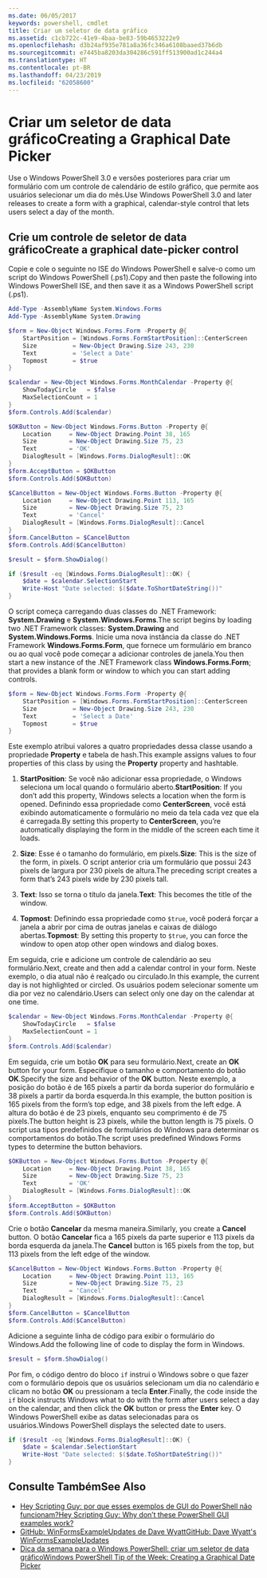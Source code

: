 ```yaml
---
ms.date: 06/05/2017
keywords: powershell, cmdlet
title: Criar um seletor de data gráfico
ms.assetid: c1cb722c-41e9-4baa-be83-59b4653222e9
ms.openlocfilehash: d3b24af935e781a8a36fc346a6108baaed37b6db
ms.sourcegitcommit: e7445ba8203da304286c591ff513900ad1c244a4
ms.translationtype: HT
ms.contentlocale: pt-BR
ms.lasthandoff: 04/23/2019
ms.locfileid: "62058600"
---
```

# <a name="creating-a-graphical-date-picker"></a><span data-ttu-id="c4e3b-103">Criar um seletor de data gráfico</span><span class="sxs-lookup"><span data-stu-id="c4e3b-103">Creating a Graphical Date Picker</span></span>

<span data-ttu-id="c4e3b-104">Use o Windows PowerShell 3.0 e versões posteriores para criar um formulário com um controle de calendário de estilo gráfico, que permite aos usuários selecionar um dia do mês.</span><span class="sxs-lookup"><span data-stu-id="c4e3b-104">Use Windows PowerShell 3.0 and later releases to create a form with a graphical, calendar-style control that lets users select a day of the month.</span></span>

## <a name="create-a-graphical-date-picker-control"></a><span data-ttu-id="c4e3b-105">Crie um controle de seletor de data gráfico</span><span class="sxs-lookup"><span data-stu-id="c4e3b-105">Create a graphical date-picker control</span></span>

<span data-ttu-id="c4e3b-106">Copie e cole o seguinte no ISE do Windows PowerShell e salve-o como um script do Windows PowerShell (.ps1).</span><span class="sxs-lookup"><span data-stu-id="c4e3b-106">Copy and then paste the following into Windows PowerShell ISE, and then save it as a Windows PowerShell script (.ps1).</span></span>

```powershell
Add-Type -AssemblyName System.Windows.Forms
Add-Type -AssemblyName System.Drawing

$form = New-Object Windows.Forms.Form -Property @{
    StartPosition = [Windows.Forms.FormStartPosition]::CenterScreen
    Size          = New-Object Drawing.Size 243, 230
    Text          = 'Select a Date'
    Topmost       = $true
}

$calendar = New-Object Windows.Forms.MonthCalendar -Property @{
    ShowTodayCircle   = $false
    MaxSelectionCount = 1
}
$form.Controls.Add($calendar)

$OKButton = New-Object Windows.Forms.Button -Property @{
    Location     = New-Object Drawing.Point 38, 165
    Size         = New-Object Drawing.Size 75, 23
    Text         = 'OK'
    DialogResult = [Windows.Forms.DialogResult]::OK
}
$form.AcceptButton = $OKButton
$form.Controls.Add($OKButton)

$CancelButton = New-Object Windows.Forms.Button -Property @{
    Location     = New-Object Drawing.Point 113, 165
    Size         = New-Object Drawing.Size 75, 23
    Text         = 'Cancel'
    DialogResult = [Windows.Forms.DialogResult]::Cancel
}
$form.CancelButton = $CancelButton
$form.Controls.Add($CancelButton)

$result = $form.ShowDialog()

if ($result -eq [Windows.Forms.DialogResult]::OK) {
    $date = $calendar.SelectionStart
    Write-Host "Date selected: $($date.ToShortDateString())"
}
```

<span data-ttu-id="c4e3b-107">O script começa carregando duas classes do .NET Framework: **System.Drawing** e **System.Windows.Forms**.</span><span class="sxs-lookup"><span data-stu-id="c4e3b-107">The script begins by loading two .NET Framework classes: **System.Drawing** and **System.Windows.Forms**.</span></span>
<span data-ttu-id="c4e3b-108">Inicie uma nova instância da classe do .NET Framework **Windows.Forms.Form**, que fornece um formulário em branco ou ao qual você pode começar a adicionar controles de janela.</span><span class="sxs-lookup"><span data-stu-id="c4e3b-108">You then start a new instance of the .NET Framework class **Windows.Forms.Form**; that provides a blank form or window to which you can start adding controls.</span></span>

```powershell
$form = New-Object Windows.Forms.Form -Property @{
    StartPosition = [Windows.Forms.FormStartPosition]::CenterScreen
    Size          = New-Object Drawing.Size 243, 230
    Text          = 'Select a Date'
    Topmost       = $true
}
```

<span data-ttu-id="c4e3b-109">Este exemplo atribui valores a quatro propriedades dessa classe usando a propriedade **Property** e tabela de hash.</span><span class="sxs-lookup"><span data-stu-id="c4e3b-109">This example assigns values to four properties of this class by using the **Property** property and hashtable.</span></span>

1. <span data-ttu-id="c4e3b-110">**StartPosition**: Se você não adicionar essa propriedade, o Windows seleciona um local quando o formulário aberto.</span><span class="sxs-lookup"><span data-stu-id="c4e3b-110">**StartPosition**: If you don’t add this property, Windows selects a location when the form is opened.</span></span>
   <span data-ttu-id="c4e3b-111">Definindo essa propriedade como **CenterScreen**, você está exibindo automaticamente o formulário no meio da tela cada vez que ela é carregada.</span><span class="sxs-lookup"><span data-stu-id="c4e3b-111">By setting this property to **CenterScreen**, you’re automatically displaying the form in the middle of the screen each time it loads.</span></span>

2. <span data-ttu-id="c4e3b-112">**Size**: Esse é o tamanho do formulário, em pixels.</span><span class="sxs-lookup"><span data-stu-id="c4e3b-112">**Size**: This is the size of the form, in pixels.</span></span>
   <span data-ttu-id="c4e3b-113">O script anterior cria um formulário que possui 243 pixels de largura por 230 pixels de altura.</span><span class="sxs-lookup"><span data-stu-id="c4e3b-113">The preceding script creates a form that’s 243 pixels wide by 230 pixels tall.</span></span>

3. <span data-ttu-id="c4e3b-114">**Text**: Isso se torna o título da janela.</span><span class="sxs-lookup"><span data-stu-id="c4e3b-114">**Text**: This becomes the title of the window.</span></span>

4. <span data-ttu-id="c4e3b-115">**Topmost**: Definindo essa propriedade como `$true`, você poderá forçar a janela a abrir por cima de outras janelas e caixas de diálogo abertas.</span><span class="sxs-lookup"><span data-stu-id="c4e3b-115">**Topmost**: By setting this property to `$true`, you can force the window to open atop other open windows and dialog boxes.</span></span>

<span data-ttu-id="c4e3b-116">Em seguida, crie e adicione um controle de calendário ao seu formulário.</span><span class="sxs-lookup"><span data-stu-id="c4e3b-116">Next, create and then add a calendar control in your form.</span></span>
<span data-ttu-id="c4e3b-117">Neste exemplo, o dia atual não é realçado ou circulado.</span><span class="sxs-lookup"><span data-stu-id="c4e3b-117">In this example, the current day is not highlighted or circled.</span></span>
<span data-ttu-id="c4e3b-118">Os usuários podem selecionar somente um dia por vez no calendário.</span><span class="sxs-lookup"><span data-stu-id="c4e3b-118">Users can select only one day on the calendar at one time.</span></span>

```powershell
$calendar = New-Object Windows.Forms.MonthCalendar -Property @{
    ShowTodayCircle   = $false
    MaxSelectionCount = 1
}
$form.Controls.Add($calendar)
```

<span data-ttu-id="c4e3b-119">Em seguida, crie um botão **OK** para seu formulário.</span><span class="sxs-lookup"><span data-stu-id="c4e3b-119">Next, create an **OK** button for your form.</span></span>
<span data-ttu-id="c4e3b-120">Especifique o tamanho e comportamento do botão **OK**.</span><span class="sxs-lookup"><span data-stu-id="c4e3b-120">Specify the size and behavior of the **OK** button.</span></span>
<span data-ttu-id="c4e3b-121">Neste exemplo, a posição do botão é de 165 pixels a partir da borda superior do formulário e 38 pixels a partir da borda esquerda.</span><span class="sxs-lookup"><span data-stu-id="c4e3b-121">In this example, the button position is 165 pixels from the form’s top edge, and 38 pixels from the left edge.</span></span>
<span data-ttu-id="c4e3b-122">A altura do botão é de 23 pixels, enquanto seu comprimento é de 75 pixels.</span><span class="sxs-lookup"><span data-stu-id="c4e3b-122">The button height is 23 pixels, while the button length is 75 pixels.</span></span>
<span data-ttu-id="c4e3b-123">O script usa tipos predefinidos de formulários do Windows para determinar os comportamentos do botão.</span><span class="sxs-lookup"><span data-stu-id="c4e3b-123">The script uses predefined Windows Forms types to determine the button behaviors.</span></span>

```powershell
$OKButton = New-Object Windows.Forms.Button -Property @{
    Location     = New-Object Drawing.Point 38, 165
    Size         = New-Object Drawing.Size 75, 23
    Text         = 'OK'
    DialogResult = [Windows.Forms.DialogResult]::OK
}
$form.AcceptButton = $OKButton
$form.Controls.Add($OKButton)
```

<span data-ttu-id="c4e3b-124">Crie o botão **Cancelar** da mesma maneira.</span><span class="sxs-lookup"><span data-stu-id="c4e3b-124">Similarly, you create a **Cancel** button.</span></span>
<span data-ttu-id="c4e3b-125">O botão **Cancelar** fica a 165 pixels da parte superior e 113 pixels da borda esquerda da janela.</span><span class="sxs-lookup"><span data-stu-id="c4e3b-125">The **Cancel** button is 165 pixels from the top, but 113 pixels from the left edge of the window.</span></span>

```powershell
$CancelButton = New-Object Windows.Forms.Button -Property @{
    Location     = New-Object Drawing.Point 113, 165
    Size         = New-Object Drawing.Size 75, 23
    Text         = 'Cancel'
    DialogResult = [Windows.Forms.DialogResult]::Cancel
}
$form.CancelButton = $CancelButton
$form.Controls.Add($CancelButton)
```

<span data-ttu-id="c4e3b-126">Adicione a seguinte linha de código para exibir o formulário do Windows.</span><span class="sxs-lookup"><span data-stu-id="c4e3b-126">Add the following line of code to display the form in Windows.</span></span>

```powershell
$result = $form.ShowDialog()
```

<span data-ttu-id="c4e3b-127">Por fim, o código dentro do bloco `if` instrui o Windows sobre o que fazer com o formulário depois que os usuários selecionam um dia no calendário e clicam no botão **OK** ou pressionam a tecla **Enter**.</span><span class="sxs-lookup"><span data-stu-id="c4e3b-127">Finally, the code inside the `if` block instructs Windows what to do with the form after users select a day on the calendar, and then click the **OK** button or press the **Enter** key.</span></span>
<span data-ttu-id="c4e3b-128">O Windows PowerShell exibe as datas selecionadas para os usuários.</span><span class="sxs-lookup"><span data-stu-id="c4e3b-128">Windows PowerShell displays the selected date to users.</span></span>

```powershell
if ($result -eq [Windows.Forms.DialogResult]::OK) {
    $date = $calendar.SelectionStart
    Write-Host "Date selected: $($date.ToShortDateString())"
}
```

## <a name="see-also"></a><span data-ttu-id="c4e3b-129">Consulte Também</span><span class="sxs-lookup"><span data-stu-id="c4e3b-129">See Also</span></span>

- [<span data-ttu-id="c4e3b-130">Hey Scripting Guy:  por que esses exemplos de GUI do PowerShell não funcionam?</span><span class="sxs-lookup"><span data-stu-id="c4e3b-130">Hey Scripting Guy:  Why don’t these PowerShell GUI examples work?</span></span>](https://go.microsoft.com/fwlink/?LinkId=506644)
- [<span data-ttu-id="c4e3b-131">GitHub: WinFormsExampleUpdates de Dave Wyatt</span><span class="sxs-lookup"><span data-stu-id="c4e3b-131">GitHub: Dave Wyatt's WinFormsExampleUpdates</span></span>](https://github.com/dlwyatt/WinFormsExampleUpdates)
- [<span data-ttu-id="c4e3b-132">Dica da semana para o Windows PowerShell:  criar um seletor de data gráfico</span><span class="sxs-lookup"><span data-stu-id="c4e3b-132">Windows PowerShell Tip of the Week:  Creating a Graphical Date Picker</span></span>](https://technet.microsoft.com/library/ff730942.aspx)